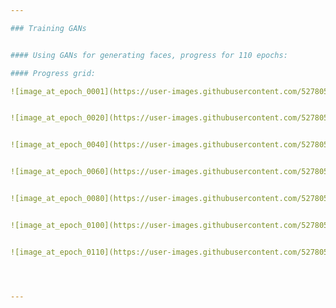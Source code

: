 ```yaml
---

### Training GANs 


#### Using GANs for generating faces, progress for 110 epochs:

#### Progress grid:

![image_at_epoch_0001](https://user-images.githubusercontent.com/52780573/102992192-c7f6dd00-4540-11eb-9ec5-2c961367df39.png)


![image_at_epoch_0020](https://user-images.githubusercontent.com/52780573/102992205-cd542780-4540-11eb-90fa-f540b624e351.png)


![image_at_epoch_0040](https://user-images.githubusercontent.com/52780573/102992208-cfb68180-4540-11eb-9e93-8f5f2d4a5101.png)


![image_at_epoch_0060](https://user-images.githubusercontent.com/52780573/102992210-d0e7ae80-4540-11eb-9593-52d2b77a702a.png)


![image_at_epoch_0080](https://user-images.githubusercontent.com/52780573/102992216-d2b17200-4540-11eb-95d4-1bfe5cecd535.png)


![image_at_epoch_0100](https://user-images.githubusercontent.com/52780573/102992219-d47b3580-4540-11eb-8c60-38242b8c4f17.png)


![image_at_epoch_0110](https://user-images.githubusercontent.com/52780573/102992223-d6dd8f80-4540-11eb-81b7-f55ea8f721af.png)




---
```

